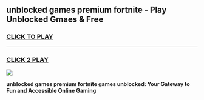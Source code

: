 
## unblocked games premium fortnite - Play Unblocked Gmaes & Free
<h3>
<a href="https://premium.freeplayer.one?title=unblocked_games_premium_fortnite&ref=19F">CLICK TO PLAY</a></h3>
<hr>

<h3>
<a href="https://premium.freeplayer.one?title=unblocked_games_premium_fortnite&ref=19F">CLICK 2 PLAY</a>
  
</h3>

<a href="https://premium.freeplayer.one?title=unblocked_games_premium_fortnite&ref=19F/"><img src="https://clearcache.store/games.png"></a>


**unblocked games premium fortnite games unblocked: Your Gateway to Fun and Accessible Online Gaming**
